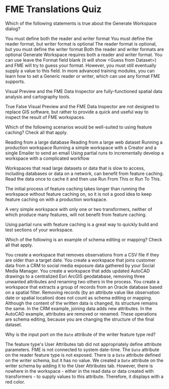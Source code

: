 # FME Translations Quiz

<quiz name="">
  <question>
    <p>
      Which of the following statements is true about the Generate Workspace dialog?
    </p>
    <answer correct>You must define both the reader and writer format</answer>
    <answer>You must define the reader format, but writer format is optional</answer>
    <answer>The reader format is optional, but you must define the writer format</answer>
    <answer>Both the reader and writer formats are optional</answer>
    <explanation>Generate Workspace requires both a reader and writer format. You can use leave the Format field blank (it will show &lt;Guess from Dataset&gt;) and FME will try to guess your format. However, you must still eventually supply a value to this field. In more advanced training modules, you can learn how to set a Generic reader or writer, which can use any format FME supports.</explanation>
  </question>
  <question>
    <p>
       Visual Preview and the FME Data Inspector are fully-functioned spatial data analysis and cartography tools.
    </p>
    <answer>True</answer>
    <answer correct>False</answer>
    <explanation>Visual Preview and the FME Data Inspector are not designed to replace GIS software, but rather to provide a quick and useful way to inspect the result of FME workspaces.</explanation>
  </question>
  <question multiple>
    <p>
    Which of the following scenarios would be well-suited to using feature caching? Check all that apply.
    </p>
    <answer correct>Reading from a large database</answer>
    <answer correct>Reading from a large web dataset</answer>
    <answer>Running a production workspace</answer>
    <answer>Running a simple workspace with a Creator and a single Emailer to send an email</answer>
    <answer correct>Using partial runs to incrementally develop a workspace with a complicated workflow</answer>
    <explanation>
      <p>
        Workspaces that read large datasets or data that is slow to access, including databases or data on a network, can benefit from feature caching. Read the data once to cache it and then use Run From This or Run To This.
      </p>
      <p>
        The initial process of feature caching takes longer than running the workspace without feature caching on, so it is not a good idea to keep feature caching on with a production workspace.
      </p>
      <p>
        A very simple workspace with only one or two transformers, neither of which produce many features, will not benefit from feature caching.
      </p>
      <p>
        Using partial runs with feature caching is a great way to quickly build and test sections of your workspace.
      </p>
    </explanation>
  </question>
  <fme-desktop-basics>
    <p>
       Which of the following is an example of schema editing or mapping? Check all that apply.
    </p>
    <answer>You create a workspace that removes observations from a CSV file if they are older than a target date.</answer>
    <answer correct>You create a workspace that joins customer data from a CRM to social media exposure data gathered by your Social Media Manager.</answer>
    <answer correct>You create a workspace that adds updated AutoCAD drawings to a centralized Esri ArcGIS geodatabase, removing three unwanted attributes and renaming two others in the process.</answer>
    <answer>You create a workspace that extracts a group of records from an Oracle database based on a spatial filter.</answer>
    <explanation>Removing records (by an attribute value like observation date or spatial location) does not count as schema editing or mapping. Although the  content of the written data is changed, its structure remains the same. In the CRM example, joining data adds new attributes. In the AutoCAD example, attributes are removed or renamed. These operations are schema editing, because you are changing the structure of the final dataset.</explanation>
  </question>
  <question>
    <p>
      Why is the input port on the <code>Date</code> attribute of the writer feature type red?
    </p>
    <answer>The feature type's User Attributes tab did not appropriately define attribute parameters.</answer>
    <answer>FME is not connected to system date-time.</answer>
    <answer>The <code>Date</code> attribute on the reader feature type is not exposed.</answer>
    <answer correct>There is a <code>Date</code> attribute defined on the writer schema, but it has no value.</answer>
    <explanation>We created a <code>Date</code> attribute on the writer schema by adding it to the User Attributes tab. However, there is nowhere in the workspace - either in the read data or data created with transformers - to supply values to this attribute. Therefore, it displays with a red color.</explanation>
  </question>
</quiz>
